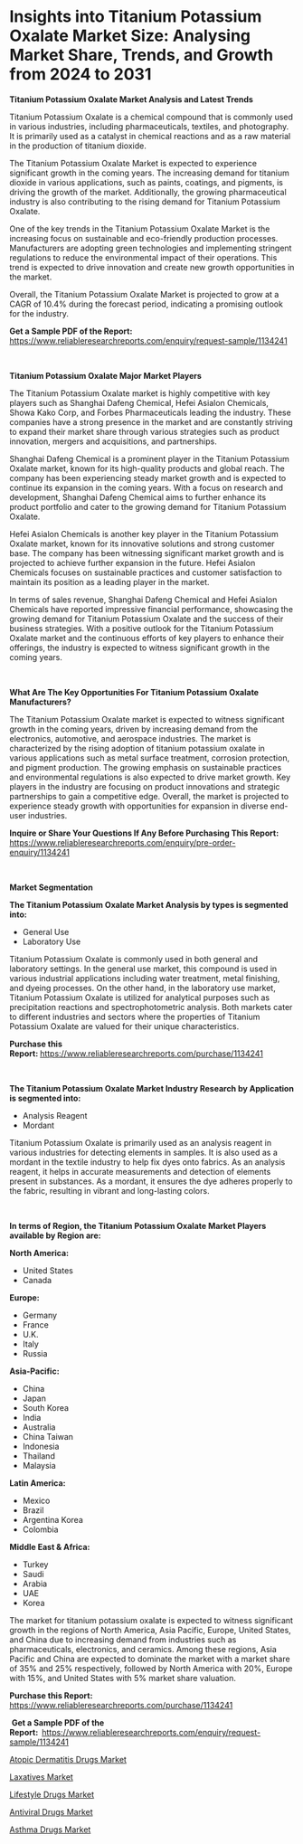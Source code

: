 <p><h1>Insights into Titanium Potassium Oxalate Market Size: Analysing Market Share, Trends, and Growth from 2024 to 2031</h1></p><p><strong>Titanium Potassium Oxalate Market Analysis and Latest Trends</strong></p>
<p><p>Titanium Potassium Oxalate is a chemical compound that is commonly used in various industries, including pharmaceuticals, textiles, and photography. It is primarily used as a catalyst in chemical reactions and as a raw material in the production of titanium dioxide.</p><p>The Titanium Potassium Oxalate Market is expected to experience significant growth in the coming years. The increasing demand for titanium dioxide in various applications, such as paints, coatings, and pigments, is driving the growth of the market. Additionally, the growing pharmaceutical industry is also contributing to the rising demand for Titanium Potassium Oxalate.</p><p>One of the key trends in the Titanium Potassium Oxalate Market is the increasing focus on sustainable and eco-friendly production processes. Manufacturers are adopting green technologies and implementing stringent regulations to reduce the environmental impact of their operations. This trend is expected to drive innovation and create new growth opportunities in the market.</p><p>Overall, the Titanium Potassium Oxalate Market is projected to grow at a CAGR of 10.4% during the forecast period, indicating a promising outlook for the industry.</p></p>
<p><strong>Get a Sample PDF of the Report:&nbsp;</strong> <a href="https://www.reliableresearchreports.com/enquiry/request-sample/1134241">https://www.reliableresearchreports.com/enquiry/request-sample/1134241</a></p>
<p>&nbsp;</p>
<p><strong>Titanium Potassium Oxalate Major Market Players</strong></p>
<p><p>The Titanium Potassium Oxalate market is highly competitive with key players such as Shanghai Dafeng Chemical, Hefei Asialon Chemicals, Showa Kako Corp, and Forbes Pharmaceuticals leading the industry. These companies have a strong presence in the market and are constantly striving to expand their market share through various strategies such as product innovation, mergers and acquisitions, and partnerships.</p><p>Shanghai Dafeng Chemical is a prominent player in the Titanium Potassium Oxalate market, known for its high-quality products and global reach. The company has been experiencing steady market growth and is expected to continue its expansion in the coming years. With a focus on research and development, Shanghai Dafeng Chemical aims to further enhance its product portfolio and cater to the growing demand for Titanium Potassium Oxalate.</p><p>Hefei Asialon Chemicals is another key player in the Titanium Potassium Oxalate market, known for its innovative solutions and strong customer base. The company has been witnessing significant market growth and is projected to achieve further expansion in the future. Hefei Asialon Chemicals focuses on sustainable practices and customer satisfaction to maintain its position as a leading player in the market.</p><p>In terms of sales revenue, Shanghai Dafeng Chemical and Hefei Asialon Chemicals have reported impressive financial performance, showcasing the growing demand for Titanium Potassium Oxalate and the success of their business strategies. With a positive outlook for the Titanium Potassium Oxalate market and the continuous efforts of key players to enhance their offerings, the industry is expected to witness significant growth in the coming years.</p></p>
<p>&nbsp;</p>
<p><strong>What Are The Key Opportunities For Titanium Potassium Oxalate Manufacturers?</strong></p>
<p><p>The Titanium Potassium Oxalate market is expected to witness significant growth in the coming years, driven by increasing demand from the electronics, automotive, and aerospace industries. The market is characterized by the rising adoption of titanium potassium oxalate in various applications such as metal surface treatment, corrosion protection, and pigment production. The growing emphasis on sustainable practices and environmental regulations is also expected to drive market growth. Key players in the industry are focusing on product innovations and strategic partnerships to gain a competitive edge. Overall, the market is projected to experience steady growth with opportunities for expansion in diverse end-user industries.</p></p>
<p><strong>Inquire or Share Your Questions If Any Before Purchasing This Report:</strong> <a href="https://www.reliableresearchreports.com/enquiry/pre-order-enquiry/1134241">https://www.reliableresearchreports.com/enquiry/pre-order-enquiry/1134241</a></p>
<p>&nbsp;</p>
<p><strong>Market Segmentation</strong></p>
<p><strong>The Titanium Potassium Oxalate Market Analysis by types is segmented into:</strong></p>
<p><ul><li>General Use</li><li>Laboratory Use</li></ul></p>
<p><p>Titanium Potassium Oxalate is commonly used in both general and laboratory settings. In the general use market, this compound is used in various industrial applications including water treatment, metal finishing, and dyeing processes. On the other hand, in the laboratory use market, Titanium Potassium Oxalate is utilized for analytical purposes such as precipitation reactions and spectrophotometric analysis. Both markets cater to different industries and sectors where the properties of Titanium Potassium Oxalate are valued for their unique characteristics.</p></p>
<p><strong>Purchase this Report:&nbsp;</strong><a href="https://www.reliableresearchreports.com/purchase/1134241">https://www.reliableresearchreports.com/purchase/1134241</a></p>
<p>&nbsp;</p>
<p><strong>The Titanium Potassium Oxalate Market Industry Research by Application is segmented into:</strong></p>
<p><ul><li>Analysis Reagent</li><li>Mordant</li></ul></p>
<p><p>Titanium Potassium Oxalate is primarily used as an analysis reagent in various industries for detecting elements in samples. It is also used as a mordant in the textile industry to help fix dyes onto fabrics. As an analysis reagent, it helps in accurate measurements and detection of elements present in substances. As a mordant, it ensures the dye adheres properly to the fabric, resulting in vibrant and long-lasting colors.</p></p>
<p>&nbsp;</p>
<p><strong>In terms of Region, the Titanium Potassium Oxalate Market Players available by Region are:</strong></p>
<p>
    <p> <strong> North America: </strong>
        <ul>
            <li>United States</li>
            <li>Canada</li>
        </ul>
        </p> 
    <p> <strong> Europe: </strong>
        <ul>
            <li>Germany</li>
            <li>France</li>
            <li>U.K.</li>
            <li>Italy</li>
            <li>Russia</li>
        </ul>
        </p> 
    <p> <strong> Asia-Pacific: </strong>
        <ul>
            <li>China</li>
            <li>Japan</li>
            <li>South Korea</li>
            <li>India</li>
            <li>Australia</li>
            <li>China Taiwan</li>
            <li>Indonesia</li>
            <li>Thailand</li>
            <li>Malaysia</li>
        </ul>
        </p> 
    <p> <strong> Latin America: </strong>
        <ul>
            <li>Mexico</li>
            <li>Brazil</li>
            <li>Argentina Korea</li>
            <li>Colombia</li>
        </ul>
        </p> 
    <p> <strong> Middle East & Africa: </strong>
        <ul>
            <li>Turkey</li>
            <li>Saudi</li>
            <li>Arabia</li>
            <li>UAE</li>
            <li>Korea</li>
        </ul>
    </p>
    </p>
<p><p>The market for titanium potassium oxalate is expected to witness significant growth in the regions of North America, Asia Pacific, Europe, United States, and China due to increasing demand from industries such as pharmaceuticals, electronics, and ceramics. Among these regions, Asia Pacific and China are expected to dominate the market with a market share of 35% and 25% respectively, followed by North America with 20%, Europe with 15%, and United States with 5% market share valuation.</p></p>
<p><strong>Purchase this Report: </strong><a href="https://www.reliableresearchreports.com/purchase/1134241">https://www.reliableresearchreports.com/purchase/1134241</a></p>
<p>&nbsp;<strong>Get a Sample PDF of the Report:&nbsp;&nbsp;</strong><a href="https://www.reliableresearchreports.com/enquiry/request-sample/1134241">https://www.reliableresearchreports.com/enquiry/request-sample/1134241</a></p>
<p><strong></strong></p>
<p><p><a href="https://medium.com/@ericsanford98567/atopic-dermatitis-drugs-market-insights-into-market-cagr-market-trends-and-growth-strategies-8764a458ad2f">Atopic Dermatitis Drugs Market</a></p><p><a href="https://medium.com/@sainreportprime/laxatives-nbsp-market-focuses-on-market-share-size-and-projected-forecast-till-2031-009c198d2e45">Laxatives Market</a></p><p><a href="https://medium.com/@sainreportprime/lifestyle-drugs-market-size-market-outlook-and-market-forecast-2024-to-2031-e5c2e0e07f9d">Lifestyle Drugs Market</a></p><p><a href="https://medium.com/@ericsanford98567/antiviral-drugs-market-analysis-its-cagr-market-segmentation-and-global-industry-overview-455405d53a5f">Antiviral Drugs Market</a></p><p><a href="https://medium.com/@ericsanford98567/asthma-drugs-market-size-and-market-trends-complete-industry-overview-2024-to-2031-ed5a7233ee8e">Asthma Drugs Market</a></p></p>